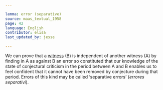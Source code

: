```yaml
---

lemma: error (separative)
source: maas_textual_1958
page: 42
language: English
contributor: elisa
last_updated_by: jesse

---
```

We can prove that a [witness](witness.html) (B) is independent of another witness (A) by finding in A as against B an error so constituted that our knowledge of the state of conjectural criticism in the period between A and B enables us to feel confident that it cannot have been removed by conjecture during that period. Errors of this kind may be called ‘separative errors’ (_errores separativi_).
